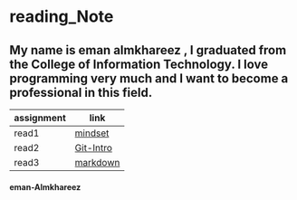 # reading_Note

## My name is eman almkhareez , I graduated from the College of Information Technology. I love programming very much and I want to become a professional in this field.

| assignment      | link                   |
|-----------------|------------------------|
| read1           | [mindset](read1.md )   |
| read2           | [Git-Intro](read2.md)  |
| read3           |  [markdown](read3.md)  |
#### eman-Almkhareez  